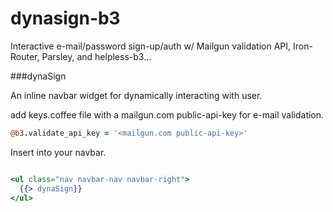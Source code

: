dynasign-b3
===========
Interactive e-mail/password sign-up/auth w/ Mailgun validation API, Iron-Router, Parsley, and helpless-b3...

###dynaSign

An inline navbar widget for dynamically interacting with user.

add keys.coffee file with a  mailgun.com public-api-key for e-mail validation.

```coffeescript
@b3.validate_api_key = '<mailgun.com public-api-key>'
```
Insert into your navbar.

```handlebars

<ul class="nav navbar-nav navbar-right">
  {{> dynaSign}}
</ul>

```


